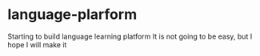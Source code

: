# language-plarform
Starting to build language learning platform 
It is not going to be easy, but I hope I will make it


